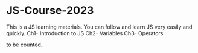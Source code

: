 # JS-Course-2023


This is a JS learning materials. You can follow and learn JS very easily and quickly.
Ch1- Introduction to JS
Ch2- Variables
Ch3- Operators

to be counted..
